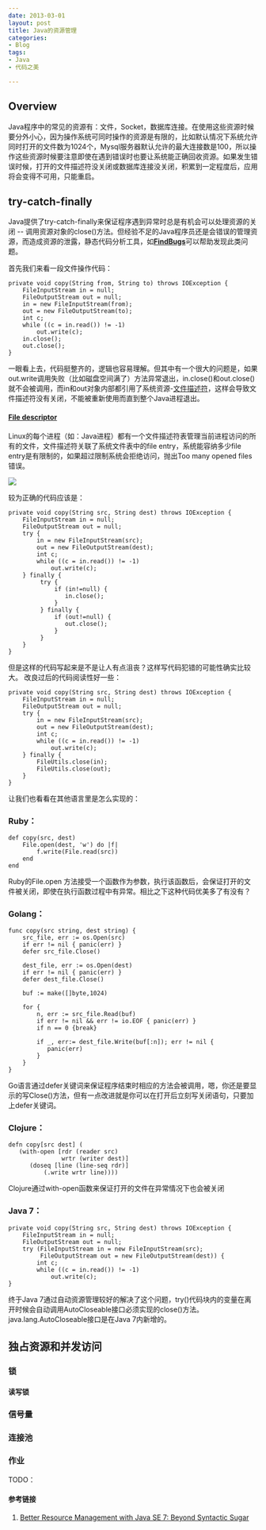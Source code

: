 ```yaml
---
date: 2013-03-01
layout: post
title: Java的资源管理
categories:
- Blog
tags:
- Java
- 代码之美

---
```


## Overview

Java程序中的常见的资源有：文件，Socket，数据库连接。在使用这些资源时候要分外小心，因为操作系统可同时操作的资源是有限的，比如默认情况下系统允许同时打开的文件数为1024个，Mysql服务器默认允许的最大连接数是100，所以操作这些资源时候要注意即使在遇到错误时也要让系统能正确回收资源。如果发生错误时候，打开的文件描述符没关闭或数据库连接没关闭，积累到一定程度后，应用将会变得不可用，只能重启。


## try-catch-finally

Java提供了try-catch-finally来保证程序遇到异常时总是有机会可以处理资源的关闭 -- 调用资源对象的close()方法。但经验不足的Java程序员还是会错误的管理资源，而造成资源的泄露，静态代码分析工具，如[**FindBugs**](http://findbugs.sourceforge.net)可以帮助发现此类问题。

首先我们来看一段文件操作代码：

    private void copy(String from, String to) throws IOException {
        FileInputStream in = null;  
        FileOutputStream out = null;  
        in = new FileInputStream(from);  
        out = new FileOutputStream(to);  
        int c;  
        while ((c = in.read()) != -1)
            out.write(c);  
        in.close();
        out.close();
    }

一眼看上去，代码挺整齐的，逻辑也容易理解。但其中有一个很大的问题是，如果out.write调用失败（比如磁盘空间满了）方法异常退出，in.close()和out.close()就不会被调用，而in和out对象内部都引用了系统资源-[文件描述符](http://zh.wikipedia.org/wiki/文件描述符)，这样会导致文件描述符没有关闭，不能被重新使用而直到整个Java进程退出。

#### [File descriptor](http://en.wikipedia.org/wiki/File_descriptor)
Linux的每个进程（如：Java进程）都有一个文件描述符表管理当前进程访问的所有的文件，文件描述符关联了系统文件表中的file entry，系统能容纳多少file entry是有限制的，如果超过限制系统会拒绝访问，抛出Too many opened files错误。

<img src="https://pbs.twimg.com/media/BEUt3v3CEAAeP-m.jpg:large"/>

较为正确的代码应该是：

    private void copy(String src, String dest) throws IOException {
        FileInputStream in = null;  
        FileOutputStream out = null;  
        try {
            in = new FileInputStream(src);  
            out = new FileOutputStream(dest);  
            int c;  
            while ((c = in.read()) != -1)
                out.write(c);
        } finally {
             try {
                 if (in!=null) {
                    in.close();
                 }
             } finally {
                 if (out!=null) {
                    out.close();
                 }
             }
        }
    }


但是这样的代码写起来是不是让人有点沮丧？这样写代码犯错的可能性确实比较大。
改良过后的代码阅读性好一些：
       
    private void copy(String src, String dest) throws IOException {
        FileInputStream in = null;  
        FileOutputStream out = null;  
        try {
            in = new FileInputStream(src);  
            out = new FileOutputStream(dest);  
            int c;  
            while ((c = in.read()) != -1)
                out.write(c);  
        } finally {
            FileUtils.close(in);
            FileUtils.close(out);
        }
    }
    

让我们也看看在其他语言里是怎么实现的：

### Ruby：

    def copy(src, dest)
        File.open(dest, 'w') do |f|  
            f.write(File.read(src))
        end  
    end
    
Ruby的File.open 方法接受一个函数作为参数，执行该函数后，会保证打开的文件被关闭，即使在执行函数过程中有异常。相比之下这种代码优美多了有没有？

### Golang：

    func copy(src string, dest string) {
        src_file, err := os.Open(src)
        if err != nil { panic(err) }
        defer src_file.Close()
        
        dest_file, err := os.Open(dest)
        if err != nil { panic(err) }
        defer dest_file.Close() 
        
        buf := make([]byte,1024)
    
        for {
            n, err := src_file.Read(buf)
            if err != nil && err != io.EOF { panic(err) }
            if n == 0 {break}
            
            if _, err:= dest_file.Write(buf[:n]); err != nil {
               panic(err)
            } 
        }       
    }

Go语言通过defer关键词来保证程序结束时相应的方法会被调用，嗯，你还是要显示的写Close()方法，但有一点改进就是你可以在打开后立刻写关闭语句，只要加上defer关键词。

### Clojure：
    defn copy[src dest] ( 
       (with-open [rdr (reader src)
                   wrtr (writer dest)]
          (doseq [line (line-seq rdr)]
              (.write wrtr line))))

Clojure通过with-open函数来保证打开的文件在异常情况下也会被关闭

### Java 7：

    private void copy(String src, String dest) throws IOException {
        FileInputStream in = null;  
        FileOutputStream out = null;  
        try (FileInputStream in = new FileInputStream(src);  
             FileOutputStream out = new FileOutputStream(dest)) {            
            int c;  
            while ((c = in.read()) != -1)
                out.write(c);  
    }

终于Java 7通过自动资源管理较好的解决了这个问题，try()代码块内的变量在离开时候会自动调用AutoCloseable接口必须实现的close()方法。java.lang.AutoCloseable接口是在Java 7内新增的。
    

## 独占资源和并发访问

### 锁

#### 读写锁

### 信号量

### 连接池

### 作业
TODO：

#### 参考链接

1. [Better Resource Management with Java SE 7: Beyond Syntactic Sugar](http://www.oracle.com/technetwork/articles/java/trywithresources-401775.html)